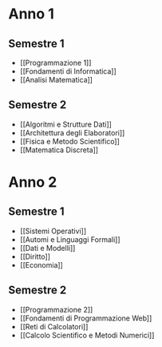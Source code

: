 # Anno 1

## Semestre 1

* [[Programmazione 1]]
* [[Fondamenti di Informatica]]
* [[Analisi Matematica]]

## Semestre 2

* [[Algoritmi e Strutture Dati]]
* [[Architettura degli Elaboratori]]
* [[Fisica e Metodo Scientifico]]
* [[Matematica Discreta]]

# Anno 2

## Semestre 1

* [[Sistemi Operativi]]
* [[Automi e Linguaggi Formali]]
* [[Dati e Modelli]]
* [[Diritto]]
* [[Economia]]

## Semestre 2
* [[Programmazione 2]]
* [[Fondamenti di Programmazione Web]]
* [[Reti di Calcolatori]]
* [[Calcolo Scientifico e Metodi Numerici]]